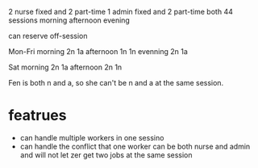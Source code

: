 2 nurse fixed and 2 part-time
1 admin fixed and 2 part-time
both 44 sessions morning afternoon evening

can reserve off-session

Mon-Fri
morning 2n 1a
afternoon 1n 1n
evenning 2n 1a

Sat
morning 2n 1a
afternoon 2n 1n

Fen is both n and a, so she can't be n and a at the same session.



# featrues

- can handle multiple workers in one sessino
- can handle the conflict that one worker can be both nurse and admin and will not let zer get two jobs at the same session
